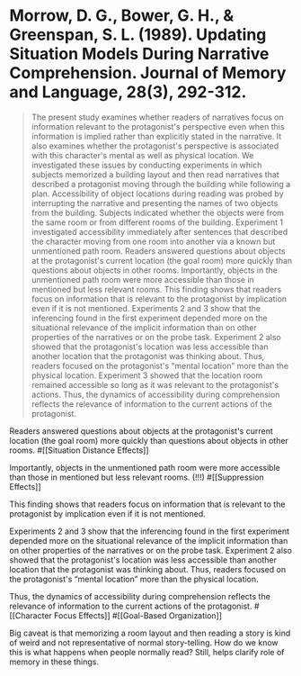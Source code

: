 # Morrow, D. G., Bower, G. H., & Greenspan, S. L. (1989). Updating Situation Models During Narrative Comprehension. Journal of Memory and Language, 28(3), 292-312.

> The present study examines whether readers of narratives focus on information relevant to the protagonist's perspective even when this information is implied rather than explicitly stated in the narrative. It also examines whether the protagonist's perspective is associated with this character's mental as well as physical location. We investigated these issues by conducting experiments in which subjects memorized a building layout and then read narratives that described a protagonist moving through the building while following a plan. Accessibility of object locations during reading was probed by interrupting the narrative and presenting the names of two objects from the building. Subjects indicated whether the objects were from the same room or from different rooms of the building. Experiment 1 investigated accessibility immediately after sentences that described the character moving from one room into another via a known but unmentioned path room. Readers answered questions about objects at the protagonist's current location (the goal room) more quickly than questions about objects in other rooms. Importantly, objects in the unmentioned path room were more accessible than those in mentioned but less relevant rooms. This finding shows that readers focus on information that is relevant to the protagonist by implication even if it is not mentioned. Experiments 2 and 3 show that the inferencing found in the first experiment depended more on the situational relevance of the implicit information than on other properties of the narratives or on the probe task. Experiment 2 also showed that the protagonist's location was less accessible than another location that the protagonist was thinking about. Thus, readers focused on the protagonist's “mental location” more than the physical location. Experiment 3 showed that the location room remained accessible so long as it was relevant to the protagonist's actions. Thus, the dynamics of accessibility during comprehension reflects the relevance of information to the current actions of the protagonist.

Readers answered questions about objects at the protagonist's current location (the goal room) more quickly than questions about objects in other rooms. #[[Situation Distance Effects]]

 Importantly, objects in the unmentioned path room were more accessible than those in mentioned but less relevant rooms. (!!!) #[[Suppression Effects]]

 This finding shows that readers focus on information that is relevant to the protagonist by implication even if it is not mentioned.

 Experiments 2 and 3 show that the inferencing found in the first experiment depended more on the situational relevance of the implicit information than on other properties of the narratives or on the probe task. Experiment 2 also showed that the protagonist's location was less accessible than another location that the protagonist was thinking about. Thus, readers focused on the protagonist's “mental location” more than the physical location. 

 Thus, the dynamics of accessibility during comprehension reflects the relevance of information to the current actions of the protagonist. #[[Character Focus Effects]] #[[Goal-Based Organization]]

 Big caveat is that memorizing a room layout and then reading a story is kind of weird and not representative of normal story-telling. How do we know this is what happens when people normally read? Still, helps clarify role of memory in these things.